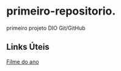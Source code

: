 # primeiro-repositorio.
primeiro projeto DIO Git/GitHub

## Links Úteis
[Filme do ano](https://www.netflix.com/br/title/80242342?source=35/)
